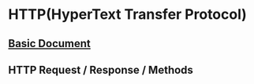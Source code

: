 # HTTP(HyperText Transfer Protocol)

## [Basic Document](https://github.com/CharmStrange/Obsidian/blob/main/Web/HTTP_protocol.md)

## HTTP Request / Response / Methods
